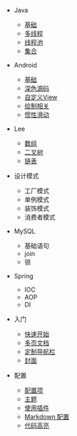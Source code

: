 * Java

  - [基础](java/base.md)
  - [多线程]()
  - [线程池]()
  - [集合]()

* Android

  - [基础]()
  - [深色源码]()
  - [自定义View]()
  - [绘制相关]()
  - [惯性滑动]()

* Lee

  - [数组]()
  - [二叉树]()
  - [链表]()

* 设计模式

  - 工厂模式
  - 单例模式
  - 装饰模式
  - 消费者模式

* MySQL

  - 基础语句
  - join
  - 锁

* Spring

  - IOC
  - AOP
  - DI

  



<!-- _navbar.md -->

* 入门
  * [快速开始](zh-cn/quickstart.md)
  * [多页文档](zh-cn/more-pages.md)
  * [定制导航栏](zh-cn/custom-navbar.md)
  * [封面](zh-cn/cover.md)


* 配置
  * [配置项](zh-cn/configuration.md)
  * [主题](zh-cn/themes.md)
  * [使用插件](zh-cn/plugins.md)
  * [Markdown 配置](zh-cn/markdown.md)
  * [代码高亮](zh-cn/language-highlight.md)
